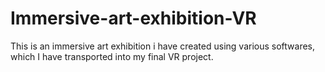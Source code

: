 # Immersive-art-exhibition-VR
This is an immersive art exhibition i have created using various softwares, which I have transported into my final VR project. 
